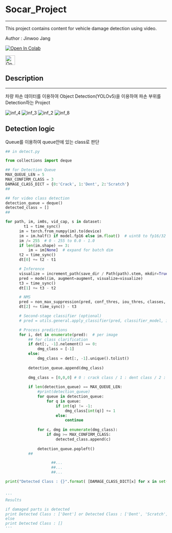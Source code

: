 # Socar_Project
---

This project contains content for vehicle damage detection using video.

Author : Jinwoo Jang 

<a href="https://colab.research.google.com/drive/1azkWsrOhVkZfQKse6MQEff5WpChougP9"><img src="https://colab.research.google.com/assets/colab-badge.svg" alt="Open In Colab"></a>

<a href="https://buttery-gambler-1c2.notion.site/Socar-Hackerton-11-1434cfce47674f18a5690c0d63d93453"><img src="https://upload.wikimedia.org/wikipedia/commons/e/e9/Notion-logo.svg" alt="Open In Colab" width="30" height="30"></a> 

## Description
---

차량 파손 데이터를 이용하여 Object Detection(YOLOv5)을 이용하여 파손 부위를 Detection하는 Project

![inf_4](https://user-images.githubusercontent.com/50437310/178749754-ea4b11c0-6d11-4d73-aea7-d1aac0b0590f.jpeg)
![inf_3](https://user-images.githubusercontent.com/50437310/178749767-199e5b8d-7e29-4e4d-ab5a-e16014b2788c.png)
![inf_2](https://user-images.githubusercontent.com/50437310/178749783-b32aa054-1ae2-45a8-a765-2a748ef34b06.png)
![inf_8](https://user-images.githubusercontent.com/50437310/178749895-e7247230-7ec2-47af-b88a-a2a327b36bc5.jpeg)

## Detection logic

Queue를 이용하여 queue안에 있는 class로 판단

```python
## in detect.py

from collections import deque

## for Detection Queue
MAX_QUEUE_LEN = 5
MAX_CONFIRM_CLASS = 3
DAMAGE_CLASS_DICT = {0:'Crack', 1:'Dent', 2:'Scratch'}
##

## for video class detection
detection_queue = deque()
detected_class = []
##

for path, im, im0s, vid_cap, s in dataset:
	    t1 = time_sync()
      im = torch.from_numpy(im).to(device)
      im = im.half() if model.fp16 else im.float()  # uint8 to fp16/32
      im /= 255  # 0 - 255 to 0.0 - 1.0
      if len(im.shape) == 3:
          im = im[None]  # expand for batch dim
      t2 = time_sync()
      dt[0] += t2 - t1

      # Inference
      visualize = increment_path(save_dir / Path(path).stem, mkdir=True) if visualize else False
      pred = model(im, augment=augment, visualize=visualize)
      t3 = time_sync()
      dt[1] += t3 - t2

      # NMS
      pred = non_max_suppression(pred, conf_thres, iou_thres, classes, agnostic_nms, max_det=max_det)
      dt[2] += time_sync() - t3

      # Second-stage classifier (optional)
      # pred = utils.general.apply_classifier(pred, classifier_model, im, im0s)

      # Process predictions
      for i, det in enumerate(pred):  # per image
          ## for class clarification
          if det[:, -1].nelement() == 0:
              dmg_class = [-1]
          else:
              dmg_class = det[:, -1].unique().tolist()
      
          detection_queue.append(dmg_class)
          
          dmg_class = [0,0,0] # 0 : crack class / 1 : dent class / 2 : scratch class
          
          if len(detection_queue) == MAX_QUEUE_LEN:
              #print(detection_queue)
              for queue in detection_queue:
                  for q in queue:
                      if int(q) != -1:
                          dmg_class[int(q)] += 1
                      else:
                          continue
              
              for c, dmg in enumerate(dmg_class):
                  if dmg >= MAX_CONFIRM_CLASS:
                      detected_class.append(c)
                  
              detection_queue.popleft()
          ##

					##...
					##...
					##...

print("Detected Class : {}".format( [DAMAGE_CLASS_DICT[x] for x in set(detected_class)]))


'''
Results

if damaged parts is detected 
print Detected Class : ['Dent'] or Detected Class : ['Dent', 'Scratch'] ...
else
print Detected Class : []
'''

```
